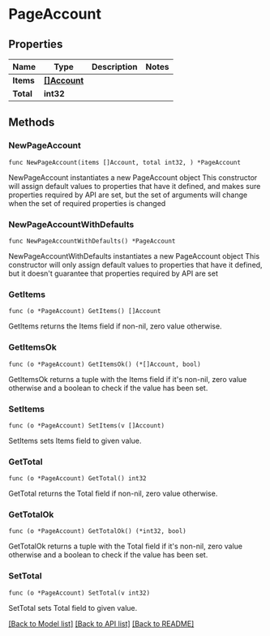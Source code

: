 # PageAccount

## Properties

Name | Type | Description | Notes
------------ | ------------- | ------------- | -------------
**Items** | [**[]Account**](Account.md) |  | 
**Total** | **int32** |  | 

## Methods

### NewPageAccount

`func NewPageAccount(items []Account, total int32, ) *PageAccount`

NewPageAccount instantiates a new PageAccount object
This constructor will assign default values to properties that have it defined,
and makes sure properties required by API are set, but the set of arguments
will change when the set of required properties is changed

### NewPageAccountWithDefaults

`func NewPageAccountWithDefaults() *PageAccount`

NewPageAccountWithDefaults instantiates a new PageAccount object
This constructor will only assign default values to properties that have it defined,
but it doesn't guarantee that properties required by API are set

### GetItems

`func (o *PageAccount) GetItems() []Account`

GetItems returns the Items field if non-nil, zero value otherwise.

### GetItemsOk

`func (o *PageAccount) GetItemsOk() (*[]Account, bool)`

GetItemsOk returns a tuple with the Items field if it's non-nil, zero value otherwise
and a boolean to check if the value has been set.

### SetItems

`func (o *PageAccount) SetItems(v []Account)`

SetItems sets Items field to given value.


### GetTotal

`func (o *PageAccount) GetTotal() int32`

GetTotal returns the Total field if non-nil, zero value otherwise.

### GetTotalOk

`func (o *PageAccount) GetTotalOk() (*int32, bool)`

GetTotalOk returns a tuple with the Total field if it's non-nil, zero value otherwise
and a boolean to check if the value has been set.

### SetTotal

`func (o *PageAccount) SetTotal(v int32)`

SetTotal sets Total field to given value.



[[Back to Model list]](../README.md#documentation-for-models) [[Back to API list]](../README.md#documentation-for-api-endpoints) [[Back to README]](../README.md)


